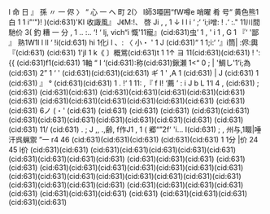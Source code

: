 I 命 日 』 孫 〃 一 侭 〉 “ 心 一 へ 町 2(〉 I師3唖囲“fW噂e 哨曜 肴 号“ 黄色熊1 白 1 1 i”‘")! )(cid:631)'KI 收諏風』 J《M:!、 啓 Ji , , 1 ↓ l l i ‘ ;‘ ‘i;i噌: ! .‘ :." 11川間 馳价 3( 釣 糟 一 分 , 1 .. :.. ‘! ‘ lj, vich“i 慨'11寵』(cid:631)虫’ 1 , ' i 1 , G 1 『‘ '鄙 』 熟1W1l l ll ‘ !i(cid:631) hi 1化i l 、: 〈 小・ ' 1 J (cid:631)“ 1 1;i:‘ ‘』i筒| :侭:輿 『(cid:631) (cid:631) 1'jI 1 k《 〕概鴬(cid:631)t 1 1↑ ヨ 11(cid:631)(cid:631) ! ':{{ (cid:631)f1(cid:631) 1軸 “ I ‘(cid:631):称(cid:631)鍬瀬 1<“ 0 ; | '鯛し'1‘i;為(cid:631) 2” 1 ‘ ' (cid:631)(cid:631)(cid:631) ギ 1 ' ,A 1 (cid:631) | J (cid:631) 1 (cid:631) 』 ° (cid:631)(cid:631) 1 . !‘ 1 11: ,『 f I! ‘薦 ’ : i J b L 1‘I 4 , (cid:631) ; (cid:631) (cid:631)(cid:631) (cid:631)(cid:631)(cid:631)(cid:631)(cid:631)(cid:631) (cid:631)(cid:631)(cid:631)(cid:631)(cid:631)(cid:631) (cid:631)(cid:631) 6ノ (・' (cid:631) (cid:631) (cid:631) (cid:631) (cid:631)(cid:631) (cid:631)(cid:631)(cid:631)(cid:631)(cid:631)(cid:631)(cid:631) (cid:631) (cid:631) 11/ (cid:631) . ; J ,, .,齢, f作J1 , 1 ( 郷“”2f‘ 'i… I(cid:631) ; , 州与,1畷|唾汗呉蝋禦 ”一 r4 46 (cid:631)(cid:631)(cid:631) (cid:631)(cid:631) 1 1分 |价 24 45 l价 (cid:631)(cid:631) (cid:631)(cid:631)(cid:631)(cid:631)(cid:631)(cid:631)(cid:631)(cid:631)(cid:631) (cid:631)(cid:631)(cid:631) (cid:631)(cid:631) (cid:631)(cid:631)(cid:631)(cid:631)(cid:631)(cid:631)(cid:631)(cid:631)(cid:631)(cid:631)(cid:631)(cid:631)(cid:631)(cid:631)(cid:631) (cid:631)(cid:631)(cid:631)(cid:631) (cid:631)(cid:631)(cid:631)(cid:631) (cid:631) (cid:631)(cid:631)(cid:631) (cid:631) (cid:631)(cid:631)(cid:631)(cid:631)(cid:631)